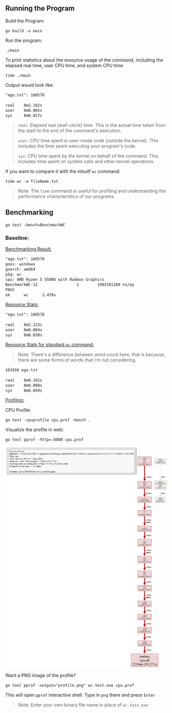 ## Running the Program

Build the Program:

```
go build -o main
```

Run the program:
```
./main
```
To print statistics about the resource usage of the command, including the elapsed real time, user CPU time, and system CPU time:
```
time ./main
```
Output would look like:
```
"ego.txt": 160578

real    0m2.102s
user    0m0.005s
sys     0m0.027s
```
> `real`: Elapsed real (wall-clock) time. This is the actual time taken from the start to the end of the command's execution.
>
> `user`: CPU time spent in user-mode code (outside the kernel). This includes the time spent executing your program's code.
>
> `sys`: CPU time spent by the kernel on behalf of the command. This includes time spent on system calls and other kernel operations.


If you want to compare it with the inbuilf `wc` command:
```
time wc -w fileName.txt
```

> Note: The `time` command is useful for profiling and understanding the performance characteristics of our programs.


## Benchmarking

```
go test -bench=BenchmarkWC
```

### Baseline:

<u>Benchmarking Result:</u>
```
"ego.txt": 160578
goos: windows
goarch: amd64
pkg: wc
cpu: AMD Ryzen 5 5500U with Radeon Graphics
BenchmarkWC-12                 1        1903381200 ns/op
PASS
ok      wc      2.476s
```
<u>Resource Stats:</u>
```
"ego.txt": 160578

real    0m2.223s
user    0m0.004s
sys     0m0.030s
```
<u>Resource Stats for standard `wc` command:</u>
> Note: There's a difference between word count here, that is because, there are some forms of words that I'm not considering.
```
161916 ego.txt

real    0m0.101s
user    0m0.008s
sys     0m0.059s
```

<u>Profiling:</u>

CPU Profile:
```
go test -cpuprofile cpu.prof -bench .
```

Visualize the profile in web:
```
go tool pprof -http=:8080 cpu.prof
```
![Profile Image](profile.png)

Want a PNG image of the profile?
```
go tool pprof -output="profile.png" wc.test.exe cpu.prof
```
This will open `pprof` interactive shell. Type in `png` there and press `Enter`
> Note: Enter your own binary file name in place of `wc.test.exe`
